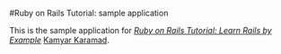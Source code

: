 #Ruby on Rails Tutorial: sample application

This is the sample application for
[*Ruby on Rails Tutorial: Learn Rails by Example*](http://railstutorial.org/)
[Kamyar Karamad](http://studentweb.bhtafe.edu.au/bhi/course/view.php?id=5926).
